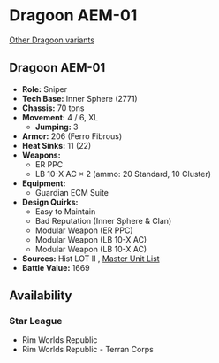 # Dragoon AEM-01 

[Other Dragoon variants](../dragoon.md) 

## Dragoon AEM-01 

- **Role:** Sniper 
- **Tech Base:** Inner Sphere (2771) 
- **Chassis:** 70 tons 
- **Movement:** 4 / 6, XL 
  - **Jumping:** 3 
- **Armor:** 206 (Ferro Fibrous) 
- **Heat Sinks:** 11 (22) 
- **Weapons:** 
  - ER PPC 
  - LB 10-X AC × 2 (ammo: 20 Standard, 10 Cluster) 
- **Equipment:** 
  - Guardian ECM Suite 
- **Design Quirks:** 
  - Easy to Maintain 
  - Bad Reputation (Inner Sphere & Clan) 
  - Modular Weapon (ER PPC) 
  - Modular Weapon (LB 10-X AC) 
  - Modular Weapon (LB 10-X AC) 
- **Sources:** Hist LOT II , [Master Unit List](http://masterunitlist.info/Unit/Details/6780/dragoon-aem-01) 
- **Battle Value:** 1669 

## Availability 

### Star League 

- Rim Worlds Republic 
- Rim Worlds Republic - Terran Corps 

